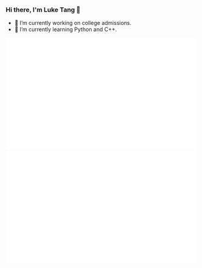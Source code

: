 ### Hi there, I'm Luke Tang 👋

- 🔭 I’m currently working on college admissions.
- 🌱 I’m currently learning Python and C++.

![](https://raw.githubusercontent.com/luke-tangh/my-github-stats/master/generated/overview.svg#gh-dark-mode-only)
![](https://raw.githubusercontent.com/luke-tangh/my-github-stats/master/generated/languages.svg#gh-dark-mode-only)

<!--
**luke-tangh/luke-tangh** is a ✨ _special_ ✨ repository because its `README.md` (this file) appears on your GitHub profile.

Here are some ideas to get you started:

- 🔭 I’m currently working on ...
- 🌱 I’m currently learning ...
- 👯 I’m looking to collaborate on ...
- 🤔 I’m looking for help with ...
- 💬 Ask me about ...
- 📫 How to reach me: ...
- 😄 Pronouns: ...
- ⚡ Fun fact: ...
-->
